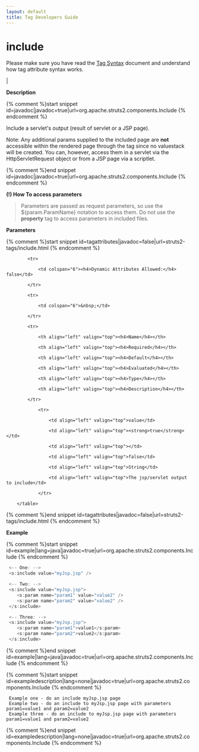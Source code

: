 ```yaml
---
layout: default
title: Tag Developers Guide
---
```


# include


Please make sure you have read the [Tag Syntax](tag-syntax.html) document and understand how tag attribute syntax works.

| 

__Description__



{% comment %}start snippet id=javadoc|javadoc=true|url=org.apache.struts2.components.Include {% endcomment %}
<p> <p>Include a servlet's output (result of servlet or a JSP page).</p>
 <p>Note: Any additional params supplied to the included page are <b>not</b>
 accessible within the rendered page through the <s:property...> tag
 since no valuestack will be created. You can, however, access them in a
 servlet via the HttpServletRequest object or from a JSP page via
 a scriptlet.</p>
</p>
{% comment %}end snippet id=javadoc|javadoc=true|url=org.apache.struts2.components.Include {% endcomment %}

**(!) How To access parameters**


> 

> 

> Parameters are passed as request parameters, so use the \${param.ParamName} notation to access them. Do not use the **property** tag to access parameters in included files.

> 

__Parameters__



{% comment %}start snippet id=tagattributes|javadoc=false|url=struts2-tags/include.html {% endcomment %}
<p>		<table width="100%">

			<tr>

				<td colspan="6"><h4>Dynamic Attributes Allowed:</h4> false</td>

			</tr>

			<tr>

				<td colspan="6">&nbsp;</td>

			</tr>

			<tr>

				<th align="left" valign="top"><h4>Name</h4></th>

				<th align="left" valign="top"><h4>Required</h4></th>

				<th align="left" valign="top"><h4>Default</h4></th>

				<th align="left" valign="top"><h4>Evaluated</h4></th>

				<th align="left" valign="top"><h4>Type</h4></th>

				<th align="left" valign="top"><h4>Description</h4></th>

			</tr>

				<tr>

					<td align="left" valign="top">value</td>

					<td align="left" valign="top"><strong>true</strong></td>

					<td align="left" valign="top"></td>

					<td align="left" valign="top">false</td>

					<td align="left" valign="top">String</td>

					<td align="left" valign="top">The jsp/servlet output to include</td>

				</tr>

		</table>

</p>
{% comment %}end snippet id=tagattributes|javadoc=false|url=struts2-tags/include.html {% endcomment %}

__Example__



{% comment %}start snippet id=example|lang=java|javadoc=true|url=org.apache.struts2.components.Include {% endcomment %}

```java
 <-- One: -->
 <s:include value="myJsp.jsp" />

 <-- Two: -->
 <s:include value="myJsp.jsp">
    <s:param name="param1" value="value2" />
    <s:param name="param2" value="value2" />
 </s:include>

 <-- Three: -->
 <s:include value="myJsp.jsp">
    <s:param name="param1">value1</s:param>
    <s:param name="param2">value2</s:param>
 </s:include>

```

{% comment %}end snippet id=example|lang=java|javadoc=true|url=org.apache.struts2.components.Include {% endcomment %}


{% comment %}start snippet id=exampledescription|lang=none|javadoc=true|url=org.apache.struts2.components.Include {% endcomment %}

```none
 Example one - do an include myJsp.jsp page
 Example two - do an include to myJsp.jsp page with parameters param1=value1 and param2=value2
 Example three - do an include to myJsp.jsp page with parameters param1=value1 and param2=value2

```

{% comment %}end snippet id=exampledescription|lang=none|javadoc=true|url=org.apache.struts2.components.Include {% endcomment %}
